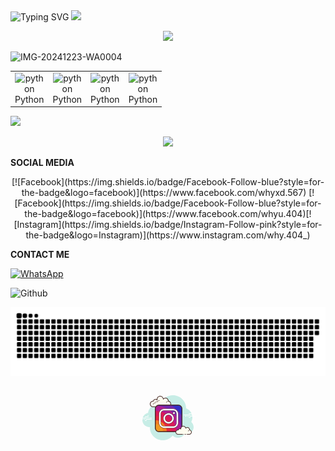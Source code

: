 <div align="center" style="display: inline-block;">
  <img src="https://readme-typing-svg.herokuapp.com?font=Pacifico&color=%ffffff&size=48&center=true&vCenter=true&width=1200&height=100&lines=Welcome+to+Github+WahyuXD!" alt="Typing SVG" style="display: inline-block;">
  <img src="https://media.giphy.com/media/hvRJCLFzcasrR4ia7z/giphy.gif" width="28" style="display: inline-block;">
</div>
<p align="center">
   <img src="https://komarev.com/ghpvc/?username=W4hyuXD&label=Profile+Views&style=flat-square&color=ff0000"/>
</p>
<!--
![Typing SVG](https://readme-typing-svg.herokuapp.com?lines=font=Koulen&size=25&color=light&center=true&width=600&vCenter=true&lines=Hello,+World!)
--->
  <p align="center">

![IMG-20241223-WA0004](https://github.com/user-attachments/assets/9b8b780d-0a69-441e-af81-7bf9632c46bb)

<table align="center">
<p align="center">
  <tr>
    <td align="center" width="30">
        <img src="https://techstack-generator.vercel.app/python-icon.svg" width="29" height="28" alt="python" /><br>Python
    </td>
    <td align="center" width="30">
        <img src="https://techstack-generator.vercel.app/python-icon.svg" width="29" height="28" alt="python" /><br>Python
    </td>
    <td align="center" width="30">
        <img src="https://techstack-generator.vercel.app/python-icon.svg" width="29" height="28" alt="python" /><br>Python
    </td>
    <td align="center" width="30">
        <img src="https://techstack-generator.vercel.app/python-icon.svg" width="29" height="28" alt="python" /><br>Python
    </td>
  </tr>
</p>
</table>

<!--![Proyek Baru 16 [67ED29D].png](https://github.com/W4hyuXD/W4hyuXD/assets/131398263/967d35b3-eb0f-490c-b1f8-9137ad3e2014)-->
<p align="center>
  <a href="https://github.com/W4hyuXD">
    <img src="https://github-stats-alpha.vercel.app/api?username=W4hyuXD&cc=22272e&tc=37BCF6&ic=fff&bc=0000">
</a>
  </p>
  <p align="center">
  <img src="https://github-readme-stats.vercel.app/api/top-langs/?username=W4hyuXD&layout=compact&theme=monokai&langs_count=12"/><br />
</p>
<p><b>SOCIAL MEDIA</b></p>
<p align="center">
[![Facebook](https://img.shields.io/badge/Facebook-Follow-blue?style=for-the-badge&logo=facebook)](https://www.facebook.com/whyxd.567)
[![Facebook](https://img.shields.io/badge/Facebook-Follow-blue?style=for-the-badge&logo=facebook)](https://www.facebook.com/whyu.404)[![Instagram](https://img.shields.io/badge/Instagram-Follow-pink?style=for-the-badge&logo=Instagram)](https://www.instagram.com/why.404_)
</p>

<p><b>CONTACT ME</b></p>

[![WhatsApp](https://img.shields.io/badge/WhatsApp-CHAT-green?style=for-the-badge&logo=WhatsApp)](https://wa.me/233506380966?text=Asalamualaikum+bang)
</details>


<img lebar="55%" align="kanan" alt="Github" src="https://raw.githubusercontent.com/onimur/.github/master/.resources/git-header.svg" /></p>


<p align="center">
 <img width="1000" src="assets/github-snake.svg" alt="snake"/>
</p>

<p align="center">
<svg xmlns="http://www.w3.org/2000/svg" x="0px" y="0px" width="100" height="100" viewBox="0 0 100 100">
<path fill="#c7ede6" d="M87.215,56.71C88.35,54.555,89,52.105,89,49.5c0-6.621-4.159-12.257-10.001-14.478 C78.999,35.015,79,35.008,79,35c0-11.598-9.402-21-21-21c-9.784,0-17.981,6.701-20.313,15.757C36.211,29.272,34.638,29,33,29 c-7.692,0-14.023,5.793-14.89,13.252C12.906,43.353,9,47.969,9,53.5C9,59.851,14.149,65,20.5,65c0.177,0,0.352-0.012,0.526-0.022 C21.022,65.153,21,65.324,21,65.5C21,76.822,30.178,86,41.5,86c6.437,0,12.175-2.972,15.934-7.614C59.612,80.611,62.64,82,66,82 c4.65,0,8.674-2.65,10.666-6.518C77.718,75.817,78.837,76,80,76c6.075,0,11-4.925,11-11C91,61.689,89.53,58.727,87.215,56.71z"></path><path fill="#fff" d="M15.405,51H5.5C5.224,51,5,50.776,5,50.5S5.224,50,5.5,50h9.905c0.276,0,0.5,0.224,0.5,0.5 S15.682,51,15.405,51z"></path><path fill="#fff" d="M18.5,51h-1c-0.276,0-0.5-0.224-0.5-0.5s0.224-0.5,0.5-0.5h1c0.276,0,0.5,0.224,0.5,0.5 S18.777,51,18.5,51z"></path><path fill="#fff" d="M23.491,53H14.5c-0.276,0-0.5-0.224-0.5-0.5s0.224-0.5,0.5-0.5h8.991c0.276,0,0.5,0.224,0.5,0.5 S23.767,53,23.491,53z"></path><path fill="#fff" d="M12.5,53h-1c-0.276,0-0.5-0.224-0.5-0.5s0.224-0.5,0.5-0.5h1c0.276,0,0.5,0.224,0.5,0.5 S12.777,53,12.5,53z"></path><path fill="#fff" d="M9.5,53h-2C7.224,53,7,52.776,7,52.5S7.224,52,7.5,52h2c0.276,0,0.5,0.224,0.5,0.5S9.777,53,9.5,53 z"></path><path fill="#fff" d="M15.5,55h-2c-0.276,0-0.5-0.224-0.5-0.5s0.224-0.5,0.5-0.5h2c0.276,0,0.5,0.224,0.5,0.5 S15.776,55,15.5,55z"></path><path fill="#fff" d="M18.5,46c-0.177,0-0.823,0-1,0c-0.276,0-0.5,0.224-0.5,0.5c0,0.276,0.224,0.5,0.5,0.5 c0.177,0,0.823,0,1,0c0.276,0,0.5-0.224,0.5-0.5C19,46.224,18.776,46,18.5,46z"></path><path fill="#fff" d="M18.5,48c-0.177,0-4.823,0-5,0c-0.276,0-0.5,0.224-0.5,0.5c0,0.276,0.224,0.5,0.5,0.5 c0.177,0,4.823,0,5,0c0.276,0,0.5-0.224,0.5-0.5C19,48.224,18.776,48,18.5,48z"></path><path fill="#fff" d="M23.5,50c-0.177,0-2.823,0-3,0c-0.276,0-0.5,0.224-0.5,0.5c0,0.276,0.224,0.5,0.5,0.5 c0.177,0,2.823,0,3,0c0.276,0,0.5-0.224,0.5-0.5C24,50.224,23.776,50,23.5,50z"></path><path fill="#fff" d="M85.5,46h-10c-0.276,0-0.5-0.224-0.5-0.5s0.224-0.5,0.5-0.5h10c0.276,0,0.5,0.224,0.5,0.5 S85.776,46,85.5,46z"></path><path fill="#fff" d="M89.5,46h-2c-0.276,0-0.5-0.224-0.5-0.5s0.224-0.5,0.5-0.5h2c0.276,0,0.5,0.224,0.5,0.5 S89.776,46,89.5,46z"></path><path fill="#fff" d="M94.5,48h-10c-0.276,0-0.5-0.224-0.5-0.5s0.224-0.5,0.5-0.5h10c0.276,0,0.5,0.224,0.5,0.5 S94.777,48,94.5,48z"></path><path fill="#fff" d="M82.5,48h-1c-0.276,0-0.5-0.224-0.5-0.5s0.224-0.5,0.5-0.5h1c0.276,0,0.5,0.224,0.5,0.5 S82.776,48,82.5,48z"></path><path fill="#fff" d="M79.375,48H77.5c-0.276,0-0.5-0.224-0.5-0.5s0.224-0.5,0.5-0.5h1.875c0.276,0,0.5,0.224,0.5,0.5 S79.651,48,79.375,48z"></path><path fill="#fff" d="M88.5,44h-5c-0.276,0-0.5-0.224-0.5-0.5s0.224-0.5,0.5-0.5h5c0.276,0,0.5,0.224,0.5,0.5 S88.777,44,88.5,44z"></path><path fill="#fff" d="M85.5,50h-2c-0.276,0-0.5-0.224-0.5-0.5s0.224-0.5,0.5-0.5h2c0.276,0,0.5,0.224,0.5,0.5 S85.776,50,85.5,50z"></path><path fill="#fdfcef" d="M43.875,32.5c0,0,3.64,0,6.125,0s4.5-2.015,4.5-4.5c0-2.333-1.782-4.229-4.055-4.455 C50.467,23.364,50.5,23.187,50.5,23c0-2.485-2.015-4.5-4.5-4.5c-1.438,0-2.703,0.686-3.527,1.736 C42.333,17.6,40.171,15.5,37.5,15.5c-2.761,0-5,2.239-5,5c0,0.446,0.077,0.87,0.187,1.282C32.045,21.005,31.086,20.5,30,20.5 c-1.781,0-3.234,1.335-3.455,3.055C26.364,23.533,26.187,23.5,26,23.5c-2.485,0-4.5,2.015-4.5,4.5s2.015,4.5,4.5,4.5s9.5,0,9.5,0 h5.375V33h3V32.5z"></path><path fill="#472b29" d="M37.5,15c-3.033,0-5.5,2.467-5.5,5.5c0,0.016,0,0.031,0,0.047C31.398,20.192,30.71,20,30,20 c-1.831,0-3.411,1.261-3.858,3.005C26.095,23.002,26.048,23,26,23c-2.757,0-5,2.243-5,5s2.243,5,5,5h14.875 c0.276,0,0.5-0.224,0.5-0.5s-0.224-0.5-0.5-0.5H26c-2.206,0-4-1.794-4-4s1.794-4,4-4c0.117,0,0.23,0.017,0.343,0.032l0.141,0.019 c0.021,0.003,0.041,0.004,0.062,0.004c0.246,0,0.462-0.185,0.495-0.437C27.232,22.125,28.504,21,30,21 c0.885,0,1.723,0.401,2.301,1.1c0.098,0.118,0.241,0.182,0.386,0.182c0.078,0,0.156-0.018,0.228-0.056 c0.209-0.107,0.314-0.346,0.254-0.573C33.054,21.218,33,20.852,33,20.5c0-2.481,2.019-4.5,4.5-4.5 c2.381,0,4.347,1.872,4.474,4.263c0.011,0.208,0.15,0.387,0.349,0.45c0.05,0.016,0.101,0.024,0.152,0.024 c0.15,0,0.296-0.069,0.392-0.192C43.638,19.563,44.779,19,46,19c2.206,0,4,1.794,4,4c0,0.117-0.017,0.23-0.032,0.343l-0.019,0.141 c-0.016,0.134,0.022,0.268,0.106,0.373c0.084,0.105,0.207,0.172,0.34,0.185C52.451,24.247,54,25.949,54,28c0,2.206-1.794,4-4,4 h-6.125c-0.276,0-0.5,0.224-0.5,0.5s0.224,0.5,0.5,0.5H50c2.757,0,5-2.243,5-5c0-2.397-1.689-4.413-4.003-4.877 C50.999,23.082,51,23.041,51,23c0-2.757-2.243-5-5-5c-1.176,0-2.293,0.416-3.183,1.164C42.219,16.76,40.055,15,37.5,15L37.5,15z"></path><path fill="#472b29" d="M36,22c-1.403,0-2.609,0.999-2.913,2.341C32.72,24.119,32.301,24,31.875,24 c-1.202,0-2.198,0.897-2.353,2.068C29.319,26.022,29.126,26,28.937,26c-1.529,0-2.811,1.2-2.918,2.732 C26.01,28.87,26.114,28.99,26.251,29c0.006,0,0.012,0,0.018,0c0.13,0,0.24-0.101,0.249-0.232c0.089-1.271,1.151-2.268,2.419-2.268 c0.229,0,0.47,0.042,0.738,0.127c0.022,0.007,0.045,0.01,0.067,0.01c0.055,0,0.11-0.02,0.156-0.054 C29.962,26.537,30,26.455,30,26.375c0-1.034,0.841-1.875,1.875-1.875c0.447,0,0.885,0.168,1.231,0.473 c0.047,0.041,0.106,0.063,0.165,0.063c0.032,0,0.063-0.006,0.093-0.019c0.088-0.035,0.148-0.117,0.155-0.212 C33.623,23.512,34.712,22.5,36,22.5c0.208,0,0.425,0.034,0.682,0.107c0.023,0.007,0.047,0.01,0.07,0.01 c0.109,0,0.207-0.073,0.239-0.182c0.038-0.133-0.039-0.271-0.172-0.309C36.517,22.04,36.256,22,36,22L36,22z"></path><path fill="#472b29" d="M49.883,23.5c-1.326,0-2.508,0.897-2.874,2.182c-0.038,0.133,0.039,0.271,0.172,0.309 C47.205,25.997,47.228,26,47.25,26c0.109,0,0.209-0.072,0.24-0.182C47.795,24.748,48.779,24,49.883,24 c0.117,0,0.23,0.014,0.342,0.029c0.012,0.002,0.023,0.003,0.035,0.003c0.121,0,0.229-0.092,0.246-0.217 c0.019-0.137-0.077-0.263-0.214-0.281C50.158,23.516,50.022,23.5,49.883,23.5L49.883,23.5z"></path><path fill="#3231c7" d="M72.3,35.7v30.6c0,3.31-2.69,6-6,6H35.7c-3.31,0-6-2.69-6-6V35.7c0-3.31,2.69-6,6-6h30.6 C69.61,29.7,72.3,32.39,72.3,35.7z"></path><path fill="#7228ad" d="M72.3,47.25V66.3c0,3.31-2.69,6-6,6H35.7c-3.31,0-6-2.69-6-6V35.7c0-3.31,2.69-6,6-6h19.05 C61.99,33.95,68.05,40.01,72.3,47.25z"></path><path fill="#b11e93" d="M70.96,70.08c-1.1,1.35-2.78,2.22-4.66,2.22H35.7c-3.31,0-6-2.69-6-6V35.7 c0-1.88,0.87-3.56,2.22-4.66C53.03,32.02,69.98,48.97,70.96,70.08z"></path><path fill="#db1a58" d="M63,72v0.3H35.7c-3.31,0-6-2.69-6-6V39H30C48.23,39,63,53.77,63,72z"></path><path fill="#e4273e" d="M55,72c0,0.1,0,0.2-0.01,0.3H35.7c-3.31,0-6-2.69-6-6V47.01C29.8,47,29.9,47,30,47 C43.81,47,55,58.19,55,72z"></path><path fill="#f47c22" d="M48,72c0,0.1,0,0.2-0.01,0.3H35.7c-3.31,0-6-2.69-6-6V54.01C29.8,54,29.9,54,30,54 C39.94,54,48,62.06,48,72z"></path><path fill="#ef9922" d="M42,72c0,0.1,0,0.2-0.01,0.3H35.7c-3.31,0-6-2.69-6-6v-6.29C29.8,60,29.9,60,30,60 C36.63,60,42,65.37,42,72z"></path><path fill="#472b29" d="M66.3,73H35.7c-3.694,0-6.7-3.006-6.7-6.7V35.7c0-3.694,3.006-6.7,6.7-6.7h30.6 c3.694,0,6.7,3.006,6.7,6.7v30.6C73,69.994,69.994,73,66.3,73z M35.7,30.4c-2.923,0-5.3,2.377-5.3,5.3v30.6 c0,2.922,2.377,5.3,5.3,5.3h30.6c2.923,0,5.3-2.377,5.3-5.3V35.7c0-2.922-2.377-5.3-5.3-5.3H35.7z"></path><path fill="#fff" d="M50.99,66.5c-3.983,0-5.466-0.011-6.98-0.08c-1.393-0.062-2.479-0.272-3.52-0.68 c-1.014-0.391-1.806-0.906-2.57-1.67c-0.759-0.759-1.273-1.552-1.67-2.57c-0.396-1.013-0.606-2.098-0.68-3.52 c-0.069-1.527-0.08-3.008-0.08-6.98c0-3.965,0.011-5.443,0.08-6.97c0.062-1.393,0.271-2.479,0.68-3.52 c0.396-1.027,0.911-1.82,1.67-2.57c0.759-0.758,1.552-1.273,2.57-1.67c1.041-0.407,2.127-0.617,3.52-0.68 c1.566-0.071,3.067-0.09,6.98-0.09c3.915,0,5.413,0.019,6.97,0.09c1.393,0.063,2.479,0.272,3.521,0.68 c1.027,0.396,1.819,0.911,2.569,1.67c0.752,0.743,1.27,1.535,1.681,2.57c0.399,1.052,0.606,2.139,0.67,3.521 c0.07,1.581,0.09,3.08,0.09,6.97c0,3.898-0.02,5.398-0.09,6.98c-0.063,1.382-0.27,2.468-0.67,3.52 c-0.41,1.025-0.929,1.819-1.681,2.57c-0.748,0.757-1.537,1.272-2.56,1.67c-1.055,0.408-2.144,0.617-3.53,0.68 C56.445,66.489,54.965,66.5,50.99,66.5z M49.68,38.5c-2.751,0-4.262,0.021-5.573,0.079c-1.334,0.062-2.069,0.285-2.562,0.472 c-0.609,0.239-1.046,0.524-1.508,0.987c-0.461,0.46-0.746,0.895-0.982,1.499c-0.188,0.494-0.413,1.23-0.476,2.569 c-0.068,1.505-0.079,2.893-0.079,6.884c0,3.999,0.011,5.389,0.079,6.893c0.062,1.329,0.286,2.064,0.474,2.556 c0.239,0.621,0.514,1.043,0.979,1.508c0.468,0.459,0.906,0.743,1.514,0.982c0.476,0.186,1.195,0.408,2.56,0.472 c1.559,0.07,3.038,0.089,6.886,0.089c3.855,0,5.337-0.02,6.893-0.089c1.397-0.064,2.134-0.301,2.566-0.474 c0.599-0.231,1.033-0.512,1.497-0.967c0.46-0.469,0.746-0.908,0.989-1.516c0.185-0.483,0.402-1.208,0.466-2.559 c0.069-1.572,0.089-3.054,0.089-6.895c0-3.834-0.02-5.313-0.089-6.884c-0.063-1.349-0.281-2.074-0.464-2.555 c-0.236-0.612-0.52-1.049-0.979-1.508c-0.493-0.484-0.893-0.742-1.53-0.985c-0.461-0.184-1.17-0.404-2.544-0.469 c-1.534-0.07-3.017-0.089-6.895-0.089H49.68z"></path><path fill="#472b29" d="M50.99,35.8c3.909,0,5.405,0.019,6.956,0.09c1.359,0.061,2.415,0.265,3.428,0.66 c0.985,0.38,1.744,0.873,2.467,1.605c0.719,0.71,1.216,1.47,1.608,2.459c0.389,1.024,0.59,2.081,0.652,3.429 c0.07,1.576,0.089,3.072,0.089,6.957c0,3.893-0.019,5.39-0.089,6.966c-0.062,1.35-0.263,2.407-0.648,3.42 c-0.396,0.989-0.894,1.751-1.617,2.474c-0.716,0.725-1.473,1.219-2.453,1.6c-1.023,0.395-2.083,0.599-3.436,0.66 c-1.509,0.069-2.986,0.08-6.956,0.08c-3.978,0-5.458-0.011-6.967-0.08c-1.359-0.061-2.415-0.264-3.426-0.66 c-0.971-0.375-1.731-0.869-2.465-1.602c-0.728-0.729-1.222-1.489-1.603-2.468c-0.384-0.981-0.587-2.038-0.659-3.423 c-0.069-1.522-0.08-3.001-0.08-6.968c0-3.959,0.011-5.436,0.08-6.957c0.061-1.359,0.264-2.415,0.66-3.427 c0.38-0.985,0.873-1.745,1.603-2.465c0.727-0.727,1.488-1.221,2.467-1.602c1.009-0.394,2.065-0.598,3.424-0.66 C45.585,35.819,47.082,35.8,50.99,35.8 M50.99,63.79c3.861,0,5.345-0.019,6.907-0.089c1.443-0.067,2.211-0.314,2.658-0.493 c0.641-0.248,1.105-0.547,1.609-1.041c0.487-0.497,0.791-0.964,1.053-1.62c0.191-0.501,0.419-1.255,0.483-2.649 c0.07-1.576,0.089-3.061,0.089-6.908c0-3.839-0.019-5.322-0.089-6.898c-0.065-1.391-0.292-2.145-0.483-2.65 c-0.249-0.645-0.562-1.126-1.049-1.614c-0.518-0.509-0.96-0.794-1.625-1.048c-0.486-0.194-1.225-0.425-2.645-0.492 c-1.539-0.07-3.024-0.089-6.907-0.089H49.68c-2.756,0-4.27,0.021-5.588,0.079c-1.376,0.064-2.141,0.296-2.658,0.493 c-0.641,0.251-1.122,0.566-1.609,1.053c-0.487,0.486-0.801,0.965-1.051,1.605c-0.197,0.513-0.431,1.28-0.495,2.662 c-0.069,1.511-0.08,2.901-0.08,6.898c0,4.004,0.01,5.397,0.08,6.907c0.064,1.372,0.297,2.136,0.493,2.65 c0.252,0.654,0.556,1.121,1.05,1.615c0.491,0.482,0.973,0.795,1.613,1.046c0.496,0.194,1.247,0.426,2.656,0.492 C45.655,63.771,47.138,63.79,50.99,63.79 M50.99,35.3c-3.991,0-5.454,0.021-6.989,0.09c-1.417,0.064-2.522,0.279-3.583,0.693 c-1.047,0.408-1.86,0.937-2.639,1.714c-0.78,0.771-1.31,1.585-1.716,2.639c-0.416,1.062-0.63,2.168-0.693,3.584 c-0.069,1.537-0.08,3.019-0.08,6.979c0,3.969,0.011,5.452,0.08,6.99c0.075,1.444,0.289,2.549,0.693,3.583 c0.407,1.045,0.937,1.859,1.715,2.639c0.786,0.786,1.601,1.314,2.639,1.715c1.062,0.416,2.168,0.63,3.584,0.693 c1.537,0.07,3.02,0.081,6.989,0.081c3.96,0,5.441-0.01,6.979-0.081c1.41-0.063,2.519-0.277,3.594-0.693 c1.051-0.409,1.861-0.938,2.629-1.715c0.771-0.771,1.303-1.584,1.726-2.64c0.409-1.075,0.619-2.18,0.684-3.583 c0.068-1.536,0.09-3,0.09-6.989c0-3.979-0.021-5.443-0.09-6.979c-0.064-1.402-0.274-2.506-0.685-3.585 c-0.421-1.062-0.953-1.876-1.724-2.637c-0.771-0.78-1.584-1.309-2.639-1.716c-1.063-0.416-2.169-0.629-3.585-0.693 C56.443,35.321,54.982,35.3,50.99,35.3L50.99,35.3z M50.99,63.29c-3.842,0-5.32-0.019-6.876-0.089 c-1.336-0.062-2.036-0.278-2.496-0.458c-0.582-0.229-1-0.5-1.445-0.938c-0.441-0.441-0.705-0.846-0.934-1.438 c-0.182-0.476-0.399-1.195-0.46-2.494c-0.068-1.492-0.079-2.881-0.079-6.884c0-3.995,0.011-5.382,0.079-6.875 c0.061-1.308,0.278-2.026,0.462-2.506c0.225-0.574,0.497-0.99,0.938-1.43c0.44-0.441,0.856-0.713,1.438-0.941 c0.473-0.18,1.192-0.399,2.499-0.459C45.42,38.722,46.93,38.7,49.68,38.7h1.311c3.876,0,5.355,0.019,6.885,0.088 c1.346,0.063,2.033,0.277,2.482,0.457c0.612,0.234,0.99,0.478,1.46,0.94c0.436,0.436,0.708,0.854,0.934,1.438 c0.176,0.463,0.389,1.17,0.45,2.493c0.069,1.557,0.089,3.036,0.089,6.875c0,3.847-0.02,5.328-0.089,6.886 c-0.062,1.322-0.273,2.027-0.451,2.494c-0.234,0.586-0.501,0.996-0.943,1.448c-0.445,0.437-0.851,0.7-1.432,0.924 c-0.424,0.169-1.13,0.396-2.501,0.459C56.32,63.271,54.84,63.29,50.99,63.29L50.99,63.29z"></path><path fill="#fff" d="M59.5,40.751c-0.966,0-1.75,0.783-1.75,1.749c0,0.966,0.784,1.75,1.75,1.75s1.75-0.784,1.75-1.75 S60.466,40.75,59.5,40.751L59.5,40.751z"></path><path fill="#472b29" d="M59.5,41c0.828,0,1.5,0.672,1.5,1.5c0,0.828-0.672,1.5-1.5,1.5S58,43.328,58,42.5 C58,41.672,58.672,41.001,59.5,41L59.5,41 M59.5,40.5L59.5,40.5c-1.103,0.001-2,0.898-2,2c0,1.103,0.897,2,2,2s2-0.897,2-2 S60.603,40.5,59.5,40.5L59.5,40.5z"></path><path fill="#fff" d="M50.988,42.504c-4.695,0-8.501,3.806-8.501,8.501s3.806,8.499,8.501,8.499 c4.695,0,8.499-3.805,8.499-8.499S55.682,42.504,50.988,42.504L50.988,42.504z M50.988,45.505c3.037,0,5.5,2.462,5.5,5.5 c0,3.037-2.463,5.5-5.5,5.5c-3.038,0-5.5-2.463-5.5-5.5C45.488,47.967,47.95,45.505,50.988,45.505z"></path><path fill="#472b29" d="M50.988,59.754c-4.825,0-8.751-3.925-8.751-8.75c0-4.825,3.926-8.75,8.751-8.75 c4.824,0,8.749,3.925,8.749,8.75C59.737,55.829,55.812,59.754,50.988,59.754z M50.988,42.754c-4.55,0-8.251,3.701-8.251,8.25 c0,4.549,3.701,8.25,8.251,8.25c4.549,0,8.249-3.701,8.249-8.25C59.237,46.455,55.537,42.754,50.988,42.754z M50.988,56.754 c-3.171,0-5.75-2.58-5.75-5.75s2.579-5.75,5.75-5.75s5.75,2.58,5.75,5.75S54.159,56.754,50.988,56.754z M50.988,45.754 c-2.895,0-5.25,2.355-5.25,5.25s2.355,5.25,5.25,5.25s5.25-2.355,5.25-5.25S53.883,45.754,50.988,45.754z"></path><g><path fill="#fdfcef" d="M80.5,76.5c0,0,1.567,0,3.5,0s3.5-1.567,3.5-3.5c0-1.781-1.335-3.234-3.055-3.455 C84.473,69.366,84.5,69.187,84.5,69c0-1.933-1.567-3.5-3.5-3.5c-1.032,0-1.95,0.455-2.59,1.165 c-0.384-1.808-1.987-3.165-3.91-3.165c-2.209,0-4,1.791-4,4c0,0.191,0.03,0.374,0.056,0.558C70.128,67.714,69.592,67.5,69,67.5 c-1.228,0-2.245,0.887-2.455,2.055C66.366,69.527,66.187,69.5,66,69.5c-1.933,0-3.5,1.567-3.5,3.5s1.567,3.5,3.5,3.5s7.5,0,7.5,0 V77h7V76.5z"></path><path fill="#472b29" d="M82.25,72C82.112,72,82,71.888,82,71.75c0-1.223,0.995-2.218,2.218-2.218 c0.034,0.009,0.737-0.001,1.244,0.136c0.133,0.036,0.212,0.173,0.176,0.306c-0.036,0.134-0.173,0.213-0.306,0.176 c-0.444-0.12-1.1-0.12-1.113-0.118c-0.948,0-1.719,0.771-1.719,1.718C82.5,71.888,82.388,72,82.25,72z"></path><circle cx="75.5" cy="76.5" r=".5" fill="#472b29"></circle><path fill="#472b29" d="M84,77h-3.5c-0.276,0-0.5-0.224-0.5-0.5s0.224-0.5,0.5-0.5H84c1.654,0,3-1.346,3-3 c0-1.496-1.125-2.768-2.618-2.959c-0.134-0.018-0.255-0.088-0.336-0.196s-0.115-0.244-0.094-0.377C83.975,69.314,84,69.16,84,69 c0-1.654-1.346-3-3-3c-0.85,0-1.638,0.355-2.219,1c-0.125,0.139-0.321,0.198-0.5,0.148c-0.182-0.049-0.321-0.195-0.36-0.379 C77.58,65.165,76.141,64,74.5,64c-1.93,0-3.5,1.57-3.5,3.5c0,0.143,0.021,0.28,0.041,0.418c0.029,0.203-0.063,0.438-0.242,0.54 c-0.179,0.102-0.396,0.118-0.556-0.01C69.878,68.155,69.449,68,69,68c-0.966,0-1.792,0.691-1.963,1.644 c-0.048,0.267-0.296,0.446-0.569,0.405C66.314,70.025,66.16,70,66,70c-1.654,0-3,1.346-3,3s1.346,3,3,3h7.5 c0.276,0,0.5,0.224,0.5,0.5S73.776,77,73.5,77H66c-2.206,0-4-1.794-4-4s1.794-4,4-4c0.059,0,0.116,0.002,0.174,0.006 C66.588,67.82,67.711,67,69,67c0.349,0,0.689,0.061,1.011,0.18C70.176,64.847,72.126,63,74.5,63c1.831,0,3.466,1.127,4.153,2.774 C79.333,65.276,80.155,65,81,65c2.206,0,4,1.794,4,4c0,0.048-0.001,0.095-0.004,0.142C86.739,69.59,88,71.169,88,73 C88,75.206,86.206,77,84,77z"></path><path fill="#472b29" d="M78.5,76c-0.159,0-0.841,0-1,0c-0.276,0-0.5,0.224-0.5,0.5c0,0.276,0.224,0.5,0.5,0.5 c0.159,0,0.841,0,1,0c0.276,0,0.5-0.224,0.5-0.5C79,76.224,78.776,76,78.5,76z"></path></g>
</svg>



